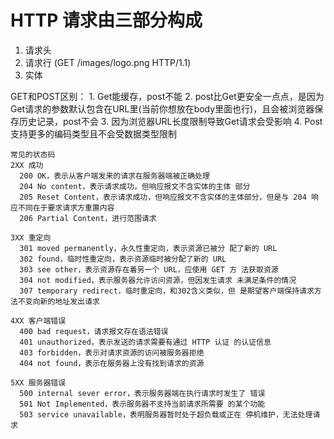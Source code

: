 # HTTP 请求由三部分构成
  1. 请求头
  2. 请求行 (GET /images/logo.png HTTP/1.1)
  3. 实体

  GET和POST区别：
    1. Get能缓存，post不能
    2. post比Get更安全一点点，是因为Get请求的参数默认包含在URL里(当前你想放在body里面也行)，且会被浏览器保存历史记录，post不会
    3. 因为浏览器URL长度限制导致Get请求会受影响
    4. Post支持更多的编码类型且不会受数据类型限制

    常见的状态码
    2XX 成功
      200 OK，表示从客户端发来的请求在服务器端被正确处理 
      204 No content，表示请求成功，但响应报文不含实体的主体 部分
      205 Reset Content，表示请求成功，但响应报文不含实体的主体部分，但是与 204 响应不同在于要求请求方重置内容 
      206 Partial Content，进行范围请求

    3XX 重定向
      301 moved permanently，永久性重定向，表示资源已被分 配了新的 URL
      302 found，临时性重定向，表示资源临时被分配了新的 URL 
      303 see other，表示资源存在着另一个 URL，应使用 GET 方 法获取资源
      304 not modified，表示服务器允许访问资源，但因发生请求 未满足条件的情况
      307 temporary redirect，临时重定向，和302含义类似，但 是期望客户端保持请求方法不变向新的地址发出请求

    4XX 客户端错误
      400 bad request，请求报文存在语法错误
      401 unauthorized，表示发送的请求需要有通过 HTTP 认证 的认证信息
      403 forbidden，表示对请求资源的访问被服务器拒绝
      404 not found，表示在服务器上没有找到请求的资源

    5XX 服务器错误
      500 internal sever error，表示服务器端在执行请求时发生了 错误
      501 Not Implemented，表示服务器不支持当前请求所需要 的某个功能
      503 service unavailable，表明服务器暂时处于超负载或正在 停机维护，无法处理请求
